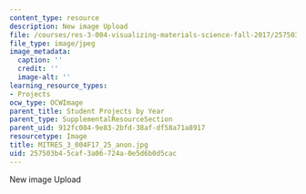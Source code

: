 ```yaml
---
content_type: resource
description: New image Upload
file: /courses/res-3-004-visualizing-materials-science-fall-2017/257503b45caf3a06724a0e5d6b0d5cac_MITRES_3_004F17_25_anon.jpg
file_type: image/jpeg
image_metadata:
  caption: ''
  credit: ''
  image-alt: ''
learning_resource_types:
- Projects
ocw_type: OCWImage
parent_title: Student Projects by Year
parent_type: SupplementalResourceSection
parent_uid: 912fc084-9e83-2bfd-38af-df58a71a8917
resourcetype: Image
title: MITRES_3_004F17_25_anon.jpg
uid: 257503b4-5caf-3a06-724a-0e5d6b0d5cac
---
```

New image Upload

